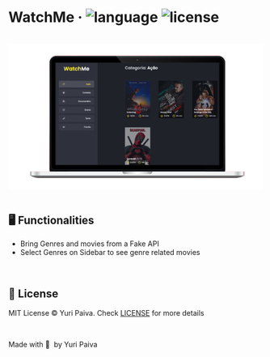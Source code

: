 # WatchMe &middot; ![language](https://img.shields.io/github/languages/top/yuriqpaiva/componentizando-app-desafio-02?color=blueviolet) ![license](https://img.shields.io/github/license/yuriqpaiva/componentizando-app-desafio-02?color=red)
<br />

<div align="center">
  <img align="center" src="./public/images/app.png" />
</div>


<br />

## 🖥 Functionalities
- Bring Genres and movies from a Fake API
- Select Genres on Sidebar to see genre related movies

<br />

## 📝 License

MIT License © Yuri Paiva. Check [LICENSE](LICENSE) for more details

<br>

Made with 💜 &nbsp;by Yuri Paiva
